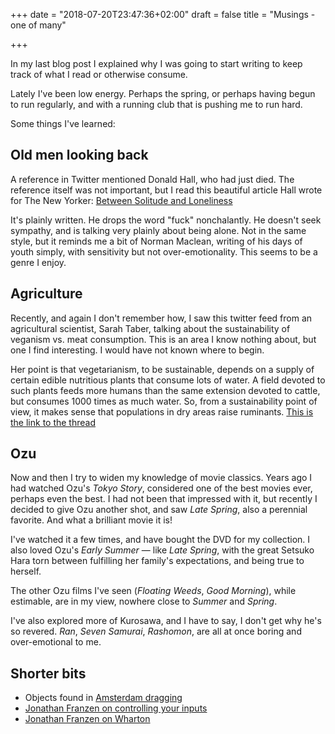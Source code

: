 +++
date = "2018-07-20T23:47:36+02:00"
draft = false
title = "Musings - one of many"

+++

In my last blog post I explained why I was going to start writing to keep track
of what I read or otherwise consume.

Lately I've been low energy. Perhaps the spring, or perhaps having  begun
to run regularly, and with a running club that is pushing me to run hard.

Some things I've learned:

## Old men looking back

A reference in Twitter mentioned Donald Hall, who had just died. The
reference itself was not important, but I read this beautiful article Hall wrote
for The New Yorker: [Between Solitude and Loneliness](https://www.newyorker.com/culture/culture-desk/double-solitude)

It's plainly written. He drops the word "fuck" nonchalantly. He doesn't seek
sympathy, and is talking very plainly about being alone.
Not in the same style, but it reminds me a bit of Norman Maclean, writing of his
days of youth simply, with sensitivity but not over-emotionality.
This seems to be a genre I enjoy.

## Agriculture

Recently, and again I don't remember how, I saw this twitter feed from an agricultural
scientist, Sarah Taber, talking about the sustainability of veganism vs. meat
consumption. This is an area I know nothing about, but one I find interesting.
I would have not known where to begin.

Her point is that vegetarianism, to be sustainable, depends on a supply of certain
edible nutritious plants that consume lots of water. A field devoted to such plants
feeds more humans than the same extension devoted to cattle, but consumes 1000
times as much water. So, from a sustainability point of view, it makes sense that
populations in dry areas raise ruminants.
[This is the link to the thread](https://twitter.com/SarahTaber_bww/status/1006363772838170629)

## Ozu

Now and then I try to widen my knowledge of movie classics. Years ago I had
watched Ozu's *Tokyo Story*, considered one of the best movies ever, perhaps
even the best. I had not been that impressed with it, but recently I decided
to give Ozu another shot, and saw *Late Spring*, also a perennial favorite.
And what a brilliant movie it is!

I've watched it a few times, and have bought the DVD for my collection. I also
loved Ozu's *Early Summer* — like *Late Spring*, with the great Setsuko Hara torn
between fulfilling her family's expectations, and being true to herself.

The other Ozu films I've seen (*Floating Weeds*, *Good Morning*), while estimable,
are in my view, nowhere close to *Summer* and *Spring*.

I've also explored more of Kurosawa, and I have to say, I don't get why he's so
revered. *Ran*, *Seven Samurai*, *Rashomon*, are all at once boring and
over-emotional to me.

## Shorter bits

* Objects found in [Amsterdam dragging](https://belowthesurface.amsterdam/en/vondsten)
* [Jonathan Franzen on controlling your inputs](https://nyti.ms/2MXWAf3)
* [Jonathan Franzen on Wharton](https://www.newyorker.com/magazine/2012/02/13/a-rooting-interest)
